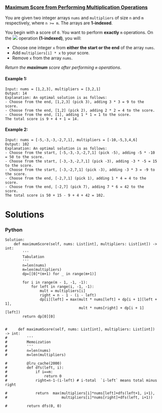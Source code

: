 ### [Maximum Score from Performing Multiplication Operations](https://leetcode.com/problems/maximum-score-from-performing-multiplication-operations/) <br>

You are given two integer arrays `nums` and `multipliers` of size `n` and `m` respectively, where `n >= m`. The arrays are **1-indexed**.

You begin with a score of `0`. You want to perform **exactly** `m` operations. On the <img src="https://render.githubusercontent.com/render/math?math=i^{th}"> operation **(1-indexed)**, you will:

 - Choose one integer `x` from **either the start or the end** of the array `nums`.
 - Add `multipliers[i] * x` to your score.
 - Remove `x` from the array `nums`.

*Return the* ***maximum*** *score after performing `m` operations*.



#### Example 1:

```
Input: nums = [1,2,3], multipliers = [3,2,1]
Output: 14
Explanation: An optimal solution is as follows:
- Choose from the end, [1,2,3] (pick 3), adding 3 * 3 = 9 to the score.
- Choose from the end, [1,2] (pick 2), adding 2 * 2 = 4 to the score.
- Choose from the end, [1], adding 1 * 1 = 1 to the score.
The total score is 9 + 4 + 1 = 14.

```

#### Example 2:

```
Input: nums = [-5,-3,-3,-2,7,1], multipliers = [-10,-5,3,4,6]
Output: 102
Explanation: An optimal solution is as follows:
- Choose from the start, [-5,-3,-3,-2,7,1] (pick -5), adding -5 * -10 = 50 to the score.
- Choose from the start, [-3,-3,-2,7,1] (pick -3), adding -3 * -5 = 15 to the score.
- Choose from the start, [-3,-2,7,1] (pick -3), adding -3 * 3 = -9 to the score.
- Choose from the end, [-2,7,1] (pick 1), adding 1 * 4 = 4 to the score.
- Choose from the end, [-2,7] (pick 7), adding 7 * 6 = 42 to the score. 
The total score is 50 + 15 - 9 + 4 + 42 = 102.

```

# Solutions

### Python
```
Solution:
    def maximumScore(self, nums: List[int], multipliers: List[int]) -> int:
        '''
        Tabulation
        '''
        n=len(nums)
        m=len(multipliers)
        dp=[[0]*(m+1) for _ in range(m+1)]
        
        for i in range(m - 1, -1, -1):
            for left in range(i, -1, -1):
                mult = multipliers[i]
                right = n - 1 - (i - left)
                dp[i][left] = max(mult * nums[left] + dp[i + 1][left + 1], 
                                  mult * nums[right] + dp[i + 1][left])        
        return dp[0][0]    
    
    
#     def maximumScore(self, nums: List[int], multipliers: List[int]) -> int:
#         '''
#         Memoization
#         '''
#         n=len(nums)
#         m=len(multipliers)
        
#         @lru_cache(2000)
#         def dfs(left, i):
#             if i==m:
#                 return 0
#             right=n-1-(i-left) # i-total  `i-left` means total minus right
            
#             return  max(multipliers[i]*nums[left]+dfs(left+1, i+1),
#                         multipliers[i]*nums[right]+dfs(left, i+1))
        
#         return dfs(0, 0)
        
```
